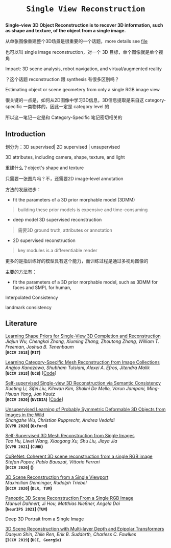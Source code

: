 # <p align=center>`Single View Reconstruction`</p>

**Single-view 3D Object Reconstruction is to recover 3D information, such as shape and texture, of the object from a single image.**



从单张图像重建整个3D场景是很重要的一个话题，more details see [file](./Single-View-Reconstruction)

也可以叫 single image reconstruction，对一个 3D 目标，单个图像就是单个视角



Impact: 3D scene analysis, robot navigation, and virtual/augmented reality



？这个话题 reconstruction 跟 synthesis 有很多区别吗？





Estimating object or scene geometery from only a single RGB image view 



很关键的一点是，如何从2D图像中学习3D信息，3D信息提取是来自这 category-specific 一类物体的，因此一定是 category level 的



所以这一笔记一定是和 Category-Specific 笔记密切相关的



## Introduction

划分为：3D supervised| 2D supervised | unsupervised 



3D attributes, including camera, shape, texture, and light



重建什么？object's shape and texture

只需要一张图片吗？不，还需要2D image-level annotation

方法的发展进步：

- fit the parameters of a 3D prior morphable model (3DMM)

> building these prior models is expensive and time-consuming

- deep model 3D supervised reconstruction

> 需要3D ground truth, attributes or annotation

- 2D supervised reconstruction

> key modules is a differentiable render 





更多的是指训练好的模型具有这个能力，而训练过程是通过多视角图像的





主要的方法有：

- fit the parameters of a 3D prior morphable model, such as 3DMM for faces and SMPL for human,





Interpolated Consistency

landmark consistency





## Literature

<span id="ShapeHD"></span>
[Learning Shape Priors for Single-View 3D Completion and Reconstruction](https://arxiv.org/pdf/1809.05068.pdf)  
*Jiajun Wu, Chengkai Zhang, Xiuming Zhang, Zhoutong Zhang, William T. Freeman, Joshua B. Tenenbaum*  
**[`ECCV 2018`] (`MIT`)**

<span id="CMR"></span>
[Learning Category-Specific Mesh Reconstruction from Image Collections](https://arxiv.org/pdf/1803.07549.pdf)  
*Angjoo Kanazawa, Shubham Tulsiani, Alexei A. Efros, Jitendra Malik*  
**[`ECCV 2018`] (`UCB`)** [[Code](https://github.com/akanazawa/cmr)]

<span id="UMR"></span>
[Self-supervised Single-view 3D Reconstruction via Semantic Consistency](https://arxiv.org/pdf/2003.06473.pdf)  
*Xueting Li, Sifei Liu, Kihwan Kim, Shalini De Mello, Varun Jampani, Ming-Hsuan Yang, Jan Kautz*  
**[`ECCV 2020`] (`NVIDIA`)** [[Code](https://github.com/NVlabs/UMR)]

<span id="UnsupD"></span>
[Unsupervised Learning of Probably Symmetric Deformable 3D Objects from Images in the Wild](https://arxiv.org/pdf/1911.11130.pdf)  
*Shangzhe Wu, Christian Rupprecht, Andrea Vedaldi*  
**[`CVPR 2020`]  (`Oxford`)**

<span id="SMR"></span>
[Self-Supervised 3D Mesh Reconstruction from Single Images](https://openaccess.thecvf.com/content/CVPR2021/html/Hu_Self-Supervised_3D_Mesh_Reconstruction_From_Single_Images_CVPR_2021_paper.html)  
*Tao Hu, Liwei Wang, Xiaogang Xu, Shu Liu, Jiaya Jia*    
**[`CVPR 2021`]**	**(`CUHK`)**

[CoReNet: Coherent 3D scene reconstruction from a single RGB image](https://arxiv.org/abs/2004.12989)  
*Stefan Popov, Pablo Bauszat, Vittorio Ferrari*  
**[`ECCV 2020`] ()**

[3D Scene Reconstruction from a Single Viewport](https://www.ecva.net/papers/eccv_2020/papers_ECCV/papers/123670052.pdf)  
*Maximilian Denninger, Rudolph Triebel*  
**[`ECCV 2020`] (`DLR, TUM`)**

[Panoptic 3D Scene Reconstruction From a Single RGB Image](https://arxiv.org/pdf/2111.02444.pdf)  
*Manuel Dahnert, Ji Hou, Matthias Nießner, Angela Dai*  
**[`NeurIPS 2021`] (`TUM`)**

Deep 3D Portrait from a Single Image

[3D Scene Reconstruction with Multi-layer Depth and Epipolar Transformers]()  
*Daeyun Shin, Zhile Ren, Erik B. Sudderth, Charless C. Fowlkes*  
**[`ICCV 2019`] (`UCI, Georgia`)**







